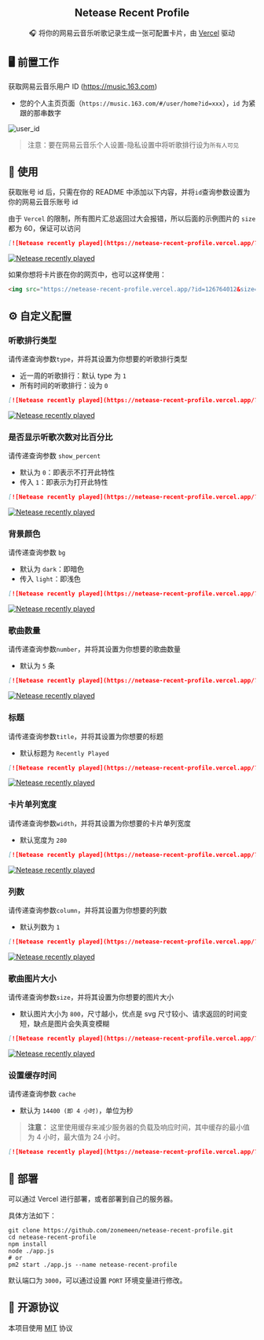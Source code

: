 <p align="center">
  <h2 align="center">Netease Recent Profile</h2>
  <p align="center">🎧 将你的网易云音乐听歌记录生成一张可配置卡片，由 <a target="_blank" href="https://vercel.com">Vercel</a> 驱动</p>
</p>

## 🖥 前置工作

获取网易云音乐用户 ID (<https://music.163.com>)

- 您的个人主页页面（`https://music.163.com/#/user/home?id=xxx`），`id` 为紧跟的那串数字

![user_id](https://user-images.githubusercontent.com/44596995/200237164-bf3b1c62-b2ee-4569-b5bf-bda06b09db08.png)

> 注意：要在网易云音乐个人设置-隐私设置中将听歌排行设为`所有人可见`

## 🔨 使用

获取账号 id 后，只需在你的 README 中添加以下内容，并将`id`查询参数设置为你的网易云音乐账号 id

由于 `Vercel` 的限制，所有图片汇总返回过大会报错，所以后面的示例图片的 `size` 都为 60，保证可以访问

```md
[![Netease recently played](https://netease-recent-profile.vercel.app/?id=126764012&size=60)](https://netease-recent-profile.vercel.app/?id=126764012&size=60)
```

[![Netease recently played](https://netease-recent-profile.vercel.app/?id=126764012&size=60)](https://netease-recent-profile.vercel.app/?id=126764012&size=60)

如果你想将卡片嵌在你的网页中，也可以这样使用：

```md
<img src="https://netease-recent-profile.vercel.app/?id=126764012&size=60" alt="Netease recently played" title="Netease recently played">
```

## ⚙ 自定义配置

### 听歌排行类型

请传递查询参数`type`，并将其设置为你想要的听歌排行类型

- 近一周的听歌排行：默认 type 为 `1`
- 所有时间的听歌排行：设为 `0`

```md
[![Netease recently played](https://netease-recent-profile.vercel.app/?id=126764012&type=0&size=60)](https://netease-recent-profile.vercel.app/?id=126764012&type=0&size=60)
```

[![Netease recently played](https://netease-recent-profile.vercel.app/?id=126764012&type=0&size=60)](https://netease-recent-profile.vercel.app/?id=126764012&type=0&size=60)

### 是否显示听歌次数对比百分比

请传递查询参数 `show_percent`

- 默认为 `0`：即表示不打开此特性
- 传入 `1`：即表示为打开此特性

```md
[![Netease recently played](https://netease-recent-profile.vercel.app/?id=126764012&show_percent=1&size=60)](https://netease-recent-profile.vercel.app/?id=126764012&show_percent=1&size=60)
```

[![Netease recently played](https://netease-recent-profile.vercel.app/?id=126764012&show_percent=1&size=60)](https://netease-recent-profile.vercel.app/?id=126764012&show_percent=1&size=60)

### 背景颜色

请传递查询参数 `bg`

- 默认为 `dark`：即暗色
- 传入 `light`：即浅色

```md
[![Netease recently played](https://netease-recent-profile.vercel.app/?id=126764012&bg=light&size=60)](https://netease-recent-profile.vercel.app/?id=126764012&bg=light&size=60)
```

[![Netease recently played](https://netease-recent-profile.vercel.app/?id=126764012&bg=light&size=60)](https://netease-recent-profile.vercel.app/?id=126764012&bg=light&size=60)

### 歌曲数量

请传递查询参数`number`，并将其设置为你想要的歌曲数量

- 默认为 `5` 条

```md
[![Netease recently played](https://netease-recent-profile.vercel.app/?id=126764012&number=3&size=60)](https://netease-recent-profile.vercel.app/?id=126764012&number=3&size=60)
```

[![Netease recently played](https://netease-recent-profile.vercel.app/?id=126764012&number=3&size=60)](https://netease-recent-profile.vercel.app/?id=126764012&number=3&size=60)

### 标题

请传递查询参数`title`，并将其设置为你想要的标题

- 默认标题为 `Recently Played`

```md
[![Netease recently played](https://netease-recent-profile.vercel.app/?id=126764012&title=最近在听&size=60)](https://netease-recent-profile.vercel.app/?id=126764012&title=最近在听&size=60)
```

[![Netease recently played](https://netease-recent-profile.vercel.app/?id=126764012&title=最近在听&size=60)](https://netease-recent-profile.vercel.app/?id=126764012&title=最近在听&size=60)

### 卡片单列宽度

请传递查询参数`width`，并将其设置为你想要的卡片单列宽度

- 默认宽度为 `280`

```md
[![Netease recently played](https://netease-recent-profile.vercel.app/?id=126764012&width=350&size=60)](https://netease-recent-profile.vercel.app/?id=126764012&width=350&size=60)
```

[![Netease recently played](https://netease-recent-profile.vercel.app/?id=126764012&width=350&size=60)](https://netease-recent-profile.vercel.app/?id=126764012&width=350&size=60)

### 列数

请传递查询参数`column`，并将其设置为你想要的列数

- 默认列数为 `1`

```md
[![Netease recently played](https://netease-recent-profile.vercel.app/?id=126764012&number=8&column=2&size=60)](https://netease-recent-profile.vercel.app/?id=126764012&number=8&column=2&size=60)
```

[![Netease recently played](https://netease-recent-profile.vercel.app/?id=126764012&number=8&column=2&size=60)](https://netease-recent-profile.vercel.app/?id=126764012&number=8&column=2&size=60)

### 歌曲图片大小

请传递查询参数`size`，并将其设置为你想要的图片大小

- 默认图片大小为 `800`，尺寸越小，优点是 svg 尺寸较小、请求返回的时间变短，缺点是图片会失真变模糊

```md
[![Netease recently played](https://netease-recent-profile.vercel.app/?id=126764012&size=60)](https://netease-recent-profile.vercel.app/?id=126764012&size=60)
```

[![Netease recently played](https://netease-recent-profile.vercel.app/?id=126764012&size=60)](https://netease-recent-profile.vercel.app/?id=126764012&size=60)

### 设置缓存时间

请传递查询参数 `cache`

- 默认为 `14400 (即 4 小时)`，单位为秒

> **注意：**
> 这里使用缓存来减少服务器的负载及响应时间，其中缓存的最小值为 4 小时，最大值为 24 小时。

```md
[![Netease recently played](https://netease-recent-profile.vercel.app/?id=126764012&cache=28800&size=60)](https://netease-recent-profile.vercel.app/?id=126764012&cache=28800&size=60)
```

## 🚀 部署

可以通过 Vercel 进行部署，或者部署到自己的服务器。

具体方法如下：

```shell
git clone https://github.com/zonemeen/netease-recent-profile.git
cd netease-recent-profile
npm install
node ./app.js
# or
pm2 start ./app.js --name netease-recent-profile
```

默认端口为 `3000`，可以通过设置 `PORT` 环境变量进行修改。

## 📄 开源协议

本项目使用 [MIT](./LICENSE) 协议
